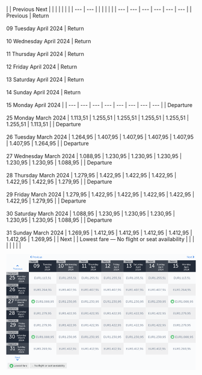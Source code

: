 |     | Previous Next |     |     |     |     |     |     |
| --- | --- |     |     |     |     |     |     | --- | --- | --- | --- | --- | --- |
| Previous | Return<br><br>09 Tuesday April 2024 | Return<br><br>10 Wednesday April 2024 | Return<br><br>11 Thursday April 2024 | Return<br><br>12 Friday April 2024 | Return<br><br>13 Saturday April 2024 | Return<br><br>14 Sunday April 2024 | Return<br><br>15 Monday April 2024 |
| --- | --- | --- | --- | --- | --- | --- | --- |
| Departure<br><br>25 Monday March 2024 | 1.113,51 | 1.255,51 | 1.255,51 | 1.255,51 | 1.255,51 | 1.255,51 | 1.113,51 |
| Departure<br><br>26 Tuesday March 2024 | 1.264,95 | 1.407,95 | 1.407,95 | 1.407,95 | 1.407,95 | 1.407,95 | 1.264,95 |
| Departure<br><br>27 Wednesday March 2024 | 1.088,95 | 1.230,95 | 1.230,95 | 1.230,95 | 1.230,95 | 1.230,95 | 1.088,95 |
| Departure<br><br>28 Thursday March 2024 | 1.279,95 | 1.422,95 | 1.422,95 | 1.422,95 | 1.422,95 | 1.422,95 | 1.279,95 |
| Departure<br><br>29 Friday March 2024 | 1.279,95 | 1.422,95 | 1.422,95 | 1.422,95 | 1.422,95 | 1.422,95 | 1.279,95 |
| Departure<br><br>30 Saturday March 2024 | 1.088,95 | 1.230,95 | 1.230,95 | 1.230,95 | 1.230,95 | 1.230,95 | 1.088,95 |
| Departure<br><br>31 Sunday March 2024 | 1.269,95 | 1.412,95 | 1.412,95 | 1.412,95 | 1.412,95 | 1.412,95 | 1.269,95 |
| Next |
| Lowest fare — No flight or seat availability |     |     |     |     |     |     |     |

![](turkish-airlines.png)